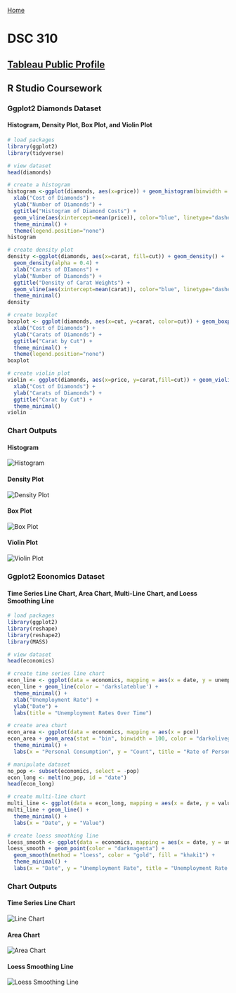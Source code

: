[Home](https://llmechling.github.io/lara_mechling.github.io/)

# DSC 310

## [Tableau Public Profile](https://public.tableau.com/app/profile/lara.mechling)

## R Studio Coursework
### Ggplot2 Diamonds Dataset
#### Histogram, Density Plot, Box Plot, and Violin Plot

```r
# load packages
library(ggplot2)
library(tidyverse)

# view dataset
head(diamonds)

# create a histogram
histogram <-ggplot(diamonds, aes(x=price)) + geom_histogram(binwidth = 1000, fill="mediumorchid4", position = "identity") +
  xlab("Cost of Diamonds") +
  ylab("Number of Diamonds") +
  ggtitle("Histogram of Diamond Costs") +
  geom_vline(aes(xintercept=mean(price)), color="blue", linetype="dashed") +
  theme_minimal() +
  theme(legend.position="none")
histogram

# create density plot
density <-ggplot(diamonds, aes(x=carat, fill=cut)) + geom_density() +
  geom_density(alpha = 0.4) +
  xlab("Carats of DIamons") +
  ylab("Number of Diamonds") +
  ggtitle("Density of Carat Weights") +
  geom_vline(aes(xintercept=mean(carat)), color="blue", linetype="dashed") +
  theme_minimal()
density

# create boxplot
boxplot <- ggplot(diamonds, aes(x=cut, y=carat, color=cut)) + geom_boxplot() +
  xlab("Cost of Diamonds") +
  ylab("Carats of Diamonds") +
  ggtitle("Carat by Cut") +
  theme_minimal() +
  theme(legend.position="none")
boxplot

# create violin plot
violin <- ggplot(diamonds, aes(x=price, y=carat,fill=cut)) + geom_violin() +
  xlab("Cost of Diamonds") +
  ylab("Carats of Diamonds") +
  ggtitle("Carat by Cut") +
  theme_minimal()
violin
```

### Chart Outputs
#### Histogram
![Histogram](/assets/images/histogram.png)

#### Density Plot
![Density Plot](/assets/images/density.png)

#### Box Plot
![Box Plot](/assets/images/boxplot.png)

#### Violin Plot
![Violin Plot](/assets/images/violin.png)

### Ggplot2 Economics Dataset
#### Time Series Line Chart, Area Chart, Multi-Line Chart, and Loess Smoothing Line

```r
# load packages
library(ggplot2)
library(reshape)
library(reshape2)
library(MASS)

# view dataset
head(economics)

# create time series line chart
econ_line <- ggplot(data = economics, mapping = aes(x = date, y = unemploy))
econ_line + geom_line(color = 'darkslateblue') +
  theme_minimal() +
  xlab("Unemployment Rate") +
  ylab("Date") +
  labs(title = "Unemployment Rates Over Time")

# create area chart
econ_area <- ggplot(data = economics, mapping = aes(x = pce))
econ_area + geom_area(stat = "bin", binwidth = 100, color = "darkolivegreen", fill = "darkolivegreen3") +
  theme_minimal() +
  labs(x = "Personal Consumption", y = "Count", title = "Rate of Personal Consumption")

# manipulate dataset
no_pop <- subset(economics, select = -pop)
econ_long <- melt(no_pop, id = "date")
head(econ_long)

# create multi-line chart
multi_line <- ggplot(data = econ_long, mapping = aes(x = date, y = value, color = variable)) 
multi_line + geom_line() +
  theme_minimal() +
  labs(x = "Date", y = "Value")

# create loess smoothing line
loess_smooth <- ggplot(data = economics, mapping = aes(x = date, y = unemploy))
loess_smooth + geom_point(color = "darkmagenta") +
  geom_smooth(method = "loess", color = "gold", fill = "khaki1") +
  theme_minimal() +
  labs(x = "Date", y = "Unemployment Rate", title = "Unemployment Rate Over Time")
```

### Chart Outputs
#### Time Series Line Chart
![Line Chart](/assets/images/line.png)

#### Area Chart
![Area Chart](/assets/images/area.png)

#### Loess Smoothing Line
![Loess Smoothing Line](/assets/images/loess.png)


